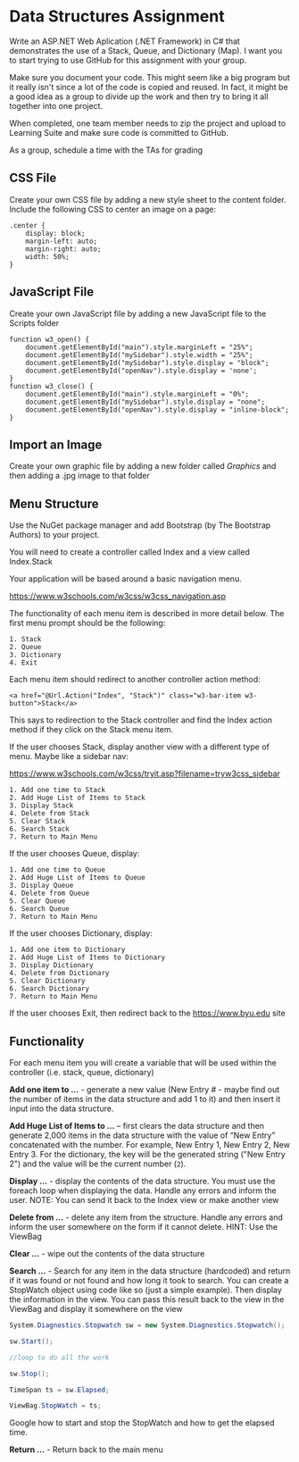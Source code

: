 # Data Structures Assignment

Write an ASP.NET Web Aplication (.NET Framework) in C# that demonstrates the use of a Stack, Queue, and Dictionary (Map). I want you to start trying to use GitHub for this assignment with your group.

Make sure you document your code. This might seem like a big program but it really isn't since a lot of the code is copied and reused. In fact, it might be a good idea as a group to divide up the work and then try to bring it all together into one project.

When completed, one team member needs to zip the project and upload to Learning Suite and make sure code is committed to GitHub.

As a group, schedule a time with the TAs for grading

## CSS File

Create your own CSS file by adding a new style sheet to the content folder. Include the following CSS to center an image on a page:

```
.center {
    display: block;
    margin-left: auto;
    margin-right: auto;
    width: 50%;
}
```

## JavaScript File

Create your own JavaScript file by adding a new JavaScript file to the Scripts folder

```
function w3_open() {
    document.getElementById("main").style.marginLeft = "25%";
    document.getElementById("mySidebar").style.width = "25%";
    document.getElementById("mySidebar").style.display = "block";
    document.getElementById("openNav").style.display = 'none';
}
function w3_close() {
    document.getElementById("main").style.marginLeft = "0%";
    document.getElementById("mySidebar").style.display = "none";
    document.getElementById("openNav").style.display = "inline-block";
}
```

## Import an Image

Create your own graphic file by adding a new folder called *Graphics* and then adding a .jpg image to that folder


## Menu Structure

Use the NuGet package manager and add Bootstrap (by The Bootstrap Authors) to your project. 

You will need to create a controller called Index and a view called Index.Stack

Your application will be based around a basic navigation menu. 

https://www.w3schools.com/w3css/w3css_navigation.asp

The functionality of each menu item is described in more detail below. The first menu prompt should be the following:

```
1. Stack
2. Queue
3. Dictionary
4. Exit
```

Each menu item should redirect to another controller action method:

```
<a href="@Url.Action("Index", "Stack")" class="w3-bar-item w3-button">Stack</a>
```

This says to redirection to the Stack controller and find the Index action method if they click on the Stack menu item.


If the user chooses Stack, display another view with a different type of menu. Maybe like a sidebar nav:

https://www.w3schools.com/w3css/tryit.asp?filename=tryw3css_sidebar



```
1. Add one time to Stack
2. Add Huge List of Items to Stack
3. Display Stack
4. Delete from Stack
5. Clear Stack
6. Search Stack
7. Return to Main Menu
```

If the user chooses Queue, display:

```
1. Add one time to Queue
2. Add Huge List of Items to Queue
3. Display Queue
4. Delete from Queue
5. Clear Queue
6. Search Queue
7. Return to Main Menu
```

If the user chooses Dictionary, display:

```
1. Add one item to Dictionary
2. Add Huge List of Items to Dictionary
3. Display Dictionary
4. Delete from Dictionary
5. Clear Dictionary
6. Search Dictionary
7. Return to Main Menu
```

If the user chooses Exit, then redirect back to the https://www.byu.edu site


## Functionality

For each menu item you will create a variable that will be used within the controller (i.e. stack, queue, dictionary)

**Add one item to ...** - generate a new value (New Entry # - maybe find out the number of items in the data structure and add 1 to it) and then insert it input into the data structure.


**Add Huge List of Items to ...** – first clears the data structure and then generate 2,000 items in the data structure with the value of “New Entry” concatenated with the number. For example, New Entry 1, New Entry 2, New Entry 3. For the dictionary, the key will be the generated string ("New Entry 2") and the value will be the current number (`2`).


**Display ...** - display the contents of the data structure. You must use the foreach loop when displaying the data. Handle any errors and inform the user. NOTE: You can send it back to the Index view or make another view


**Delete from ...** - delete any item from the structure. Handle any errors and inform the user somewhere on the form if it cannot delete. HINT: Use the ViewBag


**Clear ...** - wipe out the contents of the data structure


**Search ...** - Search for any item in the data structure (hardcoded) and return if it was found or not found and how long it took to search. You can create a StopWatch object using code like so (just a simple example). Then display the information in the view. You can pass this result back to the view in the ViewBag and display it somewhere on the view

```csharp
System.Diagnostics.Stopwatch sw = new System.Diagnostics.Stopwatch();

sw.Start();

//loop to do all the work

sw.Stop();

TimeSpan ts = sw.Elapsed;

ViewBag.StopWatch = ts;
```

Google how to start and stop the StopWatch and how to get the elapsed time.

**Return ...** - Return back to the main menu
